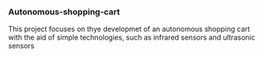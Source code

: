 ### Autonomous-shopping-cart
This project focuses on thye developmet of an autonomous shopping cart with the aid of simple technologies, such as infrared sensors and ultrasonic sensors

